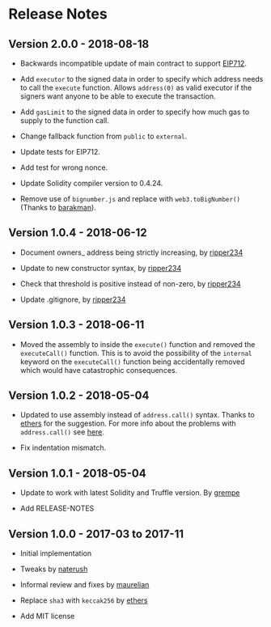 # Release Notes #

## Version 2.0.0 - 2018-08-18 ##

* Backwards incompatible update of main contract to support [EIP712](https://github.com/ethereum/EIPs/blob/master/EIPS/eip-712.md).

* Add `executor` to the signed data in order to specify which address needs to call the `execute` function. Allows `address(0)` as valid executor if the signers want anyone to be able to execute the transaction.

* Add `gasLimit` to the signed data in order to specify how much gas to supply to the function call.

* Change fallback function from `public` to `external`.

* Update tests for EIP712.

* Add test for wrong nonce.

* Update Solidity compiler version to 0.4.24.

* Remove use of `bignumber.js` and replace with `web3.toBigNumber()` (Thanks to [barakman](https://github.com/barakman)).

## Version 1.0.4 - 2018-06-12 ##

* Document owners_ address being strictly increasing, by [ripper234](https://github.com/ripper234)

* Update to new constructor syntax, by [ripper234](https://github.com/ripper234)

* Check that threshold is positive instead of non-zero, by [ripper234](https://github.com/ripper234)

* Update .gitignore, by [ripper234](https://github.com/ripper234)

## Version 1.0.3 - 2018-06-11 ##

* Moved the assembly to inside the `execute()` function and removed the `executeCall()` function. This is to avoid the possibility of the `internal` keyword on the `executeCall()` function being accidentally removed which would have catastrophic consequences.

## Version 1.0.2 - 2018-05-04 ##

* Updated to use assembly instead of `address.call()` syntax. Thanks to [ethers](https://github.com/ethers) for the suggestion. For more info about the problems with `address.call()` see [here](https://github.com/ethereum/solidity/issues/2884).

* Fix indentation mismatch.

## Version 1.0.1 - 2018-05-04 ##

* Update to work with latest Solidity and Truffle version. By [grempe](https://github.com/grempe)

* Add RELEASE-NOTES

## Version 1.0.0 - 2017-03 to 2017-11 ##

* Initial implementation

* Tweaks by [naterush](https://github.com/naterush)

* Informal review and fixes by [maurelian](https://github.com/maurelian)

* Replace `sha3` with `keccak256` by [ethers](https://github.com/ethers)

* Add MIT license
